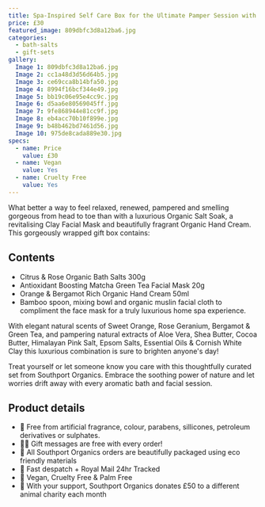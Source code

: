 ```yaml
---
title: Spa-Inspired Self Care Box for the Ultimate Pamper Session with Natural
price: £30
featured_image: 809dbfc3d8a12ba6.jpg
categories:
  - bath-salts
  - gift-sets
gallery:
  Image 1: 809dbfc3d8a12ba6.jpg
  Image 2: cc1a48d3d56d64b5.jpg
  Image 3: ce69cca8b14bfa50.jpg
  Image 4: 8994f16bcf344e49.jpg
  Image 5: bb19c06e95e4cc9c.jpg
  Image 6: d5aa6e80569045ff.jpg
  Image 7: 9fe868944e81cc9f.jpg
  Image 8: eb4acc70b10f899e.jpg
  Image 9: b48b462bd7461d56.jpg
  Image 10: 975de8cada889e30.jpg
specs:
  - name: Price
    value: £30
  - name: Vegan
    value: Yes
  - name: Cruelty Free
    value: Yes
---
```


What better a way to feel relaxed, renewed, pampered and smelling gorgeous from head to toe than with a luxurious Organic Salt Soak, a revitalising Clay Facial Mask and beautifully fragrant Organic Hand Cream. This gorgeously wrapped gift box contains:

## Contents

- Citrus & Rose Organic Bath Salts 300g
- Antioxidant Boosting Matcha Green Tea Facial Mask 20g
- Orange & Bergamot Rich Organic Hand Cream 50ml
- Bamboo spoon, mixing bowl and organic muslin facial cloth to compliment the face mask for a truly luxurious home spa experience.

With elegant natural scents of Sweet Orange, Rose Geranium, Bergamot & Green Tea, and pampering natural extracts of Aloe Vera, Shea Butter, Cocoa Butter, Himalayan Pink Salt, Epsom Salts, Essential Oils & Cornish White Clay this luxurious combination is sure to brighten anyone's day!

Treat yourself or let someone know you care with this thoughtfully curated set from Southport Organics. Embrace the soothing power of nature and let worries drift away with every aromatic bath and facial session.

## Product details

- 🍊 Free from artificial fragrance, colour, parabens, sillicones, petroleum derivatives or sulphates.
- ✍🏼 Gift messages are free with every order!
- 🌿 All Southport Organics orders are beautifully packaged using eco friendly materials
- 📮 Fast despatch + Royal Mail 24hr Tracked
- 🐰 Vegan, Cruelty Free & Palm Free
- 🐾 With your support, Southport Organics donates £50 to a different animal charity each month
